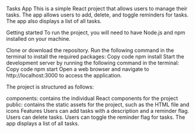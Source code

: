 Tasks App
This is a simple React project that allows users to manage their tasks.
The app allows users to add, delete, and toggle reminders for tasks.
The app also displays a list of all tasks.

Getting started
To run the project, you will need to have Node.js and npm installed on your machine.

Clone or download the repository.
Run the following command in the terminal to install the required packages:
Copy code
npm install
Start the development server by running the following command in the terminal:
Copy code
npm start
Open a web browser and navigate to http://localhost:3000 to access the application.

The project is structured as follows:

components: contains the individual React components for the project
public: contains the static assets for the project, such as the HTML file and icons
Features
Users can add tasks with a description and a reminder flag.
Users can delete tasks.
Users can toggle the reminder flag for tasks.
The app displays a list of all tasks.

